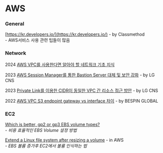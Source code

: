 # AWS

### General

[https://kr.developers.io/](https://kr.developers.io/) - by Classmethod\
&#x20; \- AWS서비스 사용 관련 팁들이 많음

### Network

2024 [AWS VPC를 사용한다면 알아야 할 네트워크 기초 지식](https://dkswnkk.tistory.com/750)

2023 [AWS Session Manager를 통한 Bastion Server 대체 및 보안 강화](https://www.lgcns.com/blog/cns-tech/aws-ambassador/40899/) - by LG CNS

2023 [Private Link를 이용한 CIDR이 동일한 VPC 간 리소스 접근 방안](https://www.lgcns.com/blog/cns-tech/aws-ambassador/41038/) - by LG CNS

2022 [AWS VPC S3 endpoint gateway vs interface 차이](https://blog.bespinglobal.com/post/aws-vpc-s3-endpoint-gateway-vs-interface-%EC%B0%A8%EC%9D%B4/) - by BESPIN GLOBAL

### EC2

[Which is better, gp2 or gp3 EBS volume types?](https://ahmedahamid.com/which-is-better/?fbclid=IwAR3TSSM436Dn1RmQfTCVRSyeXgt\_Sfjw6TgmPsN7KEwVKTeZNcuuMhnnIFc)\
&#x20; _- 비용 효율적인 EBS Volume 설정 방법_

[Extend a Linux file system after resizing a volume](https://docs.aws.amazon.com/AWSEC2/latest/UserGuide/recognize-expanded-volume-linux.html?icmpid=docs\_ec2\_console) _-_ in AWS\
&#x20; _- EBS 볼륨 증가후 EC2에서 볼륨 인식하는 법_

###
